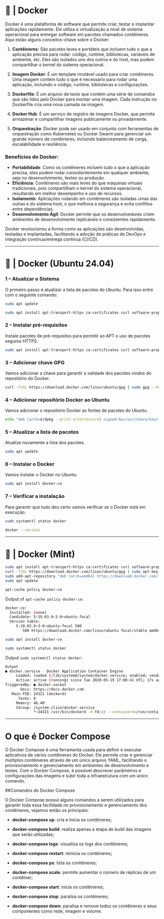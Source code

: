 # 🐋 | Docker

Docker é uma plataforma de software que permite criar, testar e implantar aplicações rapidamente. Ele utiliza a virtualização a nível de sistema operacional para entregar software em pacotes chamados contêineres. Aqui estão alguns conceitos-chave sobre o Docker:

1. **Contêineres**: São pacotes leves e portáteis que incluem tudo o que a aplicação precisa para rodar: código, runtime, bibliotecas, variáveis de ambiente, etc. Eles são isolados uns dos outros e do host, mas podem compartilhar o kernel do sistema operacional.

2. **Imagem Docker**: É um template imutável usado para criar contêineres. Uma imagem contém tudo o que é necessário para rodar uma aplicação, incluindo o código, runtime, bibliotecas e configurações.

3. **Dockerfile**: É um arquivo de texto que contém uma série de comandos que são lidos pelo Docker para montar uma imagem. Cada instrução no Dockerfile cria uma nova camada na imagem.

4. **Docker Hub**: É um serviço de registro de imagens Docker, que permite armazenar e compartilhar imagens publicamente ou privadamente.

5. **Orquestração**: Docker pode ser usado em conjunto com ferramentas de orquestração como Kubernetes ou Docker Swarm para gerenciar um grande número de contêineres, incluindo balanceamento de carga, escalabilidade e resiliência.

### Benefícios do Docker:

- **Portabilidade**: Como os contêineres incluem tudo o que a aplicação precisa, eles podem rodar consistentemente em qualquer ambiente, seja no desenvolvimento, testes ou produção.
- **Eficiência**: Contêineres são mais leves do que máquinas virtuais tradicionais, pois compartilham o kernel do sistema operacional, resultando em melhor desempenho e uso de recursos.
- **Isolamento**: Aplicações rodando em contêineres são isoladas umas das outras e do sistema host, o que melhora a segurança e evita conflitos entre dependências.
- **Desenvolvimento Ágil**: Docker permite que os desenvolvedores criem ambientes de desenvolvimento replicáveis e consistentes rapidamente.

Docker revolucionou a forma como as aplicações são desenvolvidas, testadas e implantadas, facilitando a adoção de práticas de DevOps e integração contínua/entrega contínua (CI/CD).

----

# 🐋  | Docker (Ubuntu 24.04)

### 1 – Atualizar o Sistema
O primeiro passo é atualizar a lista de pacotes do Ubuntu. Para isso entre com o seguinte comando:

```bash
sudo apt update
```

```bash
sudo apt install apt-transport-https ca-certificates curl software-properties-common -y
```

### 2 – Instalar pré-requisitos
Instale pacotes de pré-requisitos para permitir ao APT o uso de pacotes seguros HTTPS.

```bash
sudo apt install apt-transport-https ca-certificates curl software-properties-common
```

### 3 – Adicionar chave GPG
Vamos adicionar a chave para garantir a validade dos pacotes vindos do repositório do Docker.

```bash
curl -fsSL https://download.docker.com/linux/ubuntu/gpg | sudo gpg --dearmor -o /usr/share/keyrings/docker-archive-keyring.gpg
```

### 4 – Adicionar repositório Docker ao Ubuntu
Vamos adicionar o repositório Docker as fontes de pacotes do Ubuntu.

```bash
echo "deb [arch=$(dpkg --print-architecture) signed-by=/usr/share/keyrings/docker-archive-keyring.gpg] https://download.docker.com/linux/ubuntu $(lsb_release -cs) stable" | sudo tee /etc/apt/sources.list.d/docker.list > /dev/null
```

### 5 – Atualizar a lista de pacotes
Atualize novamente a lista dos pacotes.

```bash
sudo apt update
```

### 6 – Instalar o Docker
Vamos instalar o Docker no Ubuntu.

```bash
sudo apt install docker-ce
```

### 7 – Verificar a instalação
Para garantir que tudo deu certo vamos verificar se o Docker está em execução.

```bash
sudo systemctl status docker

docker --version
```

----

# 🐋  | Docker (Mint)

```bash
sudo apt install apt-transport-https ca-certificates curl software-properties-common
curl -fsSL https://download.docker.com/linux/ubuntu/gpg | sudo apt-key add -
sudo add-apt-repository "deb [arch=amd64] https://download.docker.com/linux/ubuntu focal stable"
sudo apt update
```

```bash
apt-cache policy docker-ce
```

Output of `apt-cache policy docker-ce`:

```bash
docker-ce:
  Installed: (none)
  Candidate: 5:19.03.9~3-0~ubuntu-focal
  Version table:
     5:19.03.9~3-0~ubuntu-focal 500
        500 https://download.docker.com/linux/ubuntu focal/stable amd64 Packages

```

```bash
sudo apt install docker-ce
```

```bash
sudo systemctl status docker
```

Output `sudo systemctl status docker`:
```bash
Output
● docker.service - Docker Application Container Engine
     Loaded: loaded (/lib/systemd/system/docker.service; enabled; vendor preset: enabled)
     Active: active (running) since Tue 2020-05-19 17:00:41 UTC; 17s ago
TriggeredBy: ● docker.socket
       Docs: https://docs.docker.com
   Main PID: 24321 (dockerd)
      Tasks: 8
     Memory: 46.4M
     CGroup: /system.slice/docker.service
             └─24321 /usr/bin/dockerd -H fd:// --containerd=/run/containerd/containerd.sock
```

----

# O que é Docker Compose

O Docker Compose é uma ferramenta usada para definir e executar aplicativos de vários contêineres do Docker. Ele permite criar e gerenciar múltiplos contêineres através de um único arquivo YAML, facilitando o provisionamento e gerenciamento em ambientes de desenvolvimento e testes. Com o Docker Compose, é possível descrever parâmetros e configurações das imagens e subir toda a infraestrutura com um único comando.

##Comandos do Docker Compose

O Docker Compose possui alguns comandos a serem utilizados para garantir toda essa facilidade no provisionamento e gerenciamento dos contêineres, vejamos então os principais:

- **docker-compose up**: cria e inicia os contêineres;

- **docker-compose build**: realiza apenas a etapa de build das imagens que serão utilizadas;

- **docker-compose logs**: visualiza os logs dos contêineres;

- **docker-compose restart**: reinicia os contêineres;

- **docker-compose ps**: lista os contêineres;

- **docker-compose scale**: permite aumentar o número de réplicas de um contêiner;

- **docker-compose start**: inicia os contêineres;

- **docker-compose stop**: paralisa os contêineres;

- **docker-compose down**: paralisa e remove todos os contêineres e seus componentes como rede, imagem e volume.
